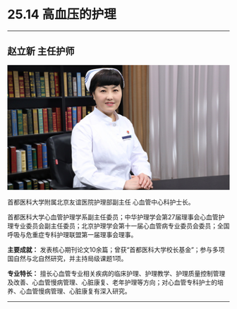 # 25.14 高血压的护理

---

## 赵立新 主任护师

![1684659823331](image/c25_014/1684659823331.png)

首都医科大学附属北京友谊医院护理部副主任 心血管中心科护士长。

首都医科大学心血管护理学系副主任委员；中华护理学会第27届理事会心血管护理专业委员会副主任委员；北京护理学会第十一届心血管病专业委员会委员；全国呼吸与危重症专科护理联盟第一届理事会理事。

**主要成就：** 发表核心期刊论文10余篇；曾获“首都医科大学校长基金”；参与多项国自然与北自然研究，并主持局级课题1项。

**专业特长：** 擅长心血管专业相关疾病的临床护理、护理教学、护理质量控制管理及改善、心血管慢病管理、心脏康复、老年护理等方向；对心血管专科护士的培养、心血管慢病管理、心脏康复有深入研究。

---
